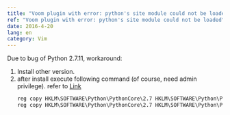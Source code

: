 ```yaml
---
title: "Voom plugin with error: python's site module could not be loaded"
ref: "Voom plugin with error: python's site module could not be loaded"
date: 2016-4-20
lang: en
category: Vim
---
```




Due to bug of Python 2.7.11, workaround:

1. Install other version.
2. after install execute following command (of course, need admin privilege). refer to [Link](https://github.com/vim/vim/blob/master/appveyor.yml)
   ```bat
   reg copy HKLM\SOFTWARE\Python\PythonCore\2.7 HKLM\SOFTWARE\Python\PythonCore\2.7-32 /s /reg:32
   reg copy HKLM\SOFTWARE\Python\PythonCore\2.7 HKLM\SOFTWARE\Python\PythonCore\2.7-32 /s /reg:64
   ```

